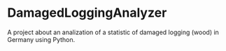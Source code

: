 # DamagedLoggingAnalyzer
A project about an analization of a statistic of damaged logging (wood) in Germany using Python.
